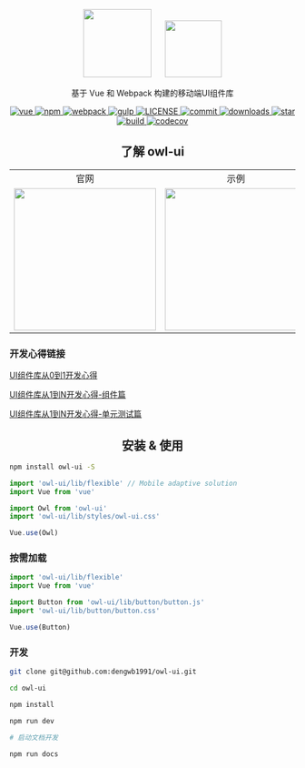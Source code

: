 
<p align="center">
<img style="padding-right: 20px"src="https://www.dengwb.com/static/logo/owl.png" width="120px"/>
<img src="https://www.dengwb.com/static/logo/Dengwb.png" width="100px"/>
</p>

<p font-size="40px" align="center">基于 Vue 和 Webpack 构建的移动端UI组件库</p>

<p align="center">
  <a href="https://github.com/vuejs/vue" rel="nofollow" target="_blank">
    <img src="https://img.shields.io/badge/vue-v2.5.16-brightgreen.svg" alt="vue">
  </a>

  <a href="https://www.npmjs.com/package/owl-ui" rel="nofollow" target="_blank">
    <img src="https://img.shields.io/npm/v/owl-ui.svg?style=flat" alt="npm">
  </a>

  <a href="https://github.com/webpack/webpack" rel="nofollow" target="_blank">
    <img src="https://img.shields.io/badge/webpack-v4.29.6-blue.svg" alt="webpack">
  </a>
  
  <a href="https://github.com/gulpjs/gulp" rel="nofollow" target="_blank">
    <img src="https://img.shields.io/badge/gulp-v4.0.2-critical.svg" alt="gulp">
  </a>

  <a href="https://github.com/dengwb1991/owl-ui/blob/master/LICENSE" rel="nofollow" target="_blank">
    <img src="https://img.shields.io/npm/l/owl-ui.svg" alt="LICENSE">
  </a>

  <a href="https://github.com/dengwb1991/owl-ui/commits/master" rel="nofollow" target="_blank">
    <img src="https://img.shields.io/github/last-commit/dengwb1991/owl-ui.svg?style=flat-square" alt="commit">
  </a>

  <a href="https://www.npmjs.com/package/owl-ui" rel="nofollow" target="_blank">
    <img src="https://img.shields.io/npm/dt/owl-ui.svg" alt="downloads">
  </a>

  <a href="https://github.com/dengwb1991/owl-ui/stargazers" rel="nofollow" target="_blank">
    <img src="https://img.shields.io/github/stars/dengwb1991/owl-ui.svg?style=social&label=Stars" alt="star">
  </a>

  <a href="https://travis-ci.org/dengwb1991/owl-ui" rel="nofollow" target="_blank">
    <img src="https://api.travis-ci.org/dengwb1991/owl-ui.svg?branch=master" alt="build">
  </a>

  <a href="https://codecov.io/gh/dengwb1991/owl-ui" rel="nofollow" target="_blank">
    <img src="https://codecov.io/gh/dengwb1991/owl-ui/branch/master/graph/badge.svg" alt="codecov">
  </a>
</p>

<h2 align="center">了解 owl-ui</h2>

<table>
  <tbody>
    <tr>
      <td align="center" font-size="18px">
        官网
      </td>
      <td align="center" font-size="18px">
        示例
      </td>
      <td align="center" font-size="18px">
        作者
      </td>
    </tr>
    <tr>
      <td align="center">
        <a href="http://owl-ui.dengwb.com" target="_blank">
          <img src="https://owl-ui.dengwb.com/static/images/owl-ui-home.png"  width="250px">
        </a>
      </td>
      <td align="center">
        <a href="http://owl-ui.dengwb.com/examples" target="_blank">
          <img src="https://owl-ui.dengwb.com/static/images/qr-code.png" width="250px"/>
        </a>
      </td>
      <td align="center">
        <img src="https://www.dengwb.com/static/wechat/my-wechat-code2.png" width="250px"/>
      </td>
    </tr>
  </tbody>
</table>

### 开发心得链接

[UI组件库从0到1开发心得](https://juejin.im/post/5c6504d06fb9a049c6445a25)

[UI组件库从1到N开发心得-组件篇](https://juejin.im/post/5ce21c8ee51d45109725fdbe)

[UI组件库从1到N开发心得-单元测试篇](https://juejin.im/post/5da5656651882557494cc3e3)

<h2 align="center">安装 & 使用</h2>

```bash
npm install owl-ui -S
```

```js
import 'owl-ui/lib/flexible' // Mobile adaptive solution
import Vue from 'vue'

import Owl from 'owl-ui'
import 'owl-ui/lib/styles/owl-ui.css'

Vue.use(Owl)
```

### 按需加载

```js
import 'owl-ui/lib/flexible'
import Vue from 'vue'

import Button from 'owl-ui/lib/button/button.js'
import 'owl-ui/lib/button/button.css'

Vue.use(Button)
```

### 开发

```bash
git clone git@github.com:dengwb1991/owl-ui.git

cd owl-ui

npm install 

npm run dev

# 启动文档开发

npm run docs
```